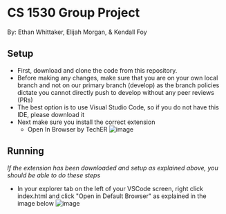 # CS 1530 Group Project
By: Ethan Whittaker, Elijah Morgan, & Kendall Foy

## Setup
- First, download and clone the code from this repository.
- Before making any changes, make sure that you are on your own local branch and not on our primary branch (develop) as the branch policies dictate you cannot directly push to develop without any peer reviews (PRs)
- The best option is to use Visual Studio Code, so if you do not have this IDE, please download it
- Next make sure you install the correct extension
  - Open In Browser by TechER
 ![image](https://github.com/user-attachments/assets/547c7f38-583a-4f48-b701-960608a25ed8)


## Running
*If the extension has been downloaded and setup as explained above, you should be able to do these steps*
- In your explorer tab on the left of your VSCode screen, right click index.html and click "Open in Default Browser" as explained in the image below
![image](https://github.com/user-attachments/assets/fddd0e91-ebce-42f0-baa9-cfad4c9e3fa8)

